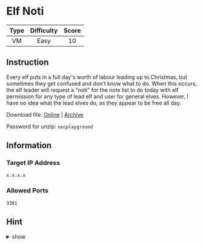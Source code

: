 # Elf Noti

| Type | Difficulty | Score |
| :--: | :--------: | :---: |
|  VM  |    Easy    |  10   |

## Instruction

Every elf puts in a full day's worth of labour leading up to Christmas, but sometimes they get confused and don't know what to do. When this occurs, the elf leader will request a "noti" for the note list to do today with elf permission for any type of lead elf and user for general elves. However, I have no idea what the lead elves do, as they appear to be free all day.

Download file: [Online](https://storage.googleapis.com/secplayground-event/merrychristmas2022/pwnable/pwn_elf_noti_binary.zip) | [Archive](pwn_elf_noti_binary.zip)

Password for unzip: `secplayground`

## Information

### Target IP Address

`x.x.x.x`

### Allowed Ports

`3301`

## Hint

<details>
<summary>show</summary>
You do not have permission to view the Lead Elf Note.
</details>
